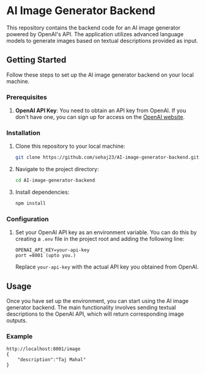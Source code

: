 # AI Image Generator Backend

This repository contains the backend code for an AI image generator powered by OpenAI's API. The application utilizes advanced language models to generate images based on textual descriptions provided as input.

## Getting Started

Follow these steps to set up the AI image generator backend on your local machine.

### Prerequisites

1. **OpenAI API Key**: You need to obtain an API key from OpenAI. If you don't have one, you can sign up for access on the [OpenAI website](https://beta.openai.com/signup/).

### Installation

1. Clone this repository to your local machine:

    ```bash
    git clone https://github.com/sehaj23/AI-image-generator-backend.git
    ```

2. Navigate to the project directory:

    ```bash
    cd AI-image-generator-backend
    ```

3. Install dependencies:

    ```bash
    npm install
    ```

### Configuration

1. Set your OpenAI API key as an environment variable. You can do this by creating a `.env` file in the project root and adding the following line:

    ```
    OPENAI_API_KEY=your-api-key
    port =8001 (upto you.)
    ```

    Replace `your-api-key` with the actual API key you obtained from OpenAI.

## Usage

Once you have set up the environment, you can start using the AI image generator backend. The main functionality involves sending textual descriptions to the OpenAI API, which will return corresponding image outputs.

### Example
```
http://localhost:8001/image
{
    "description":"Taj Mahal"
}
```